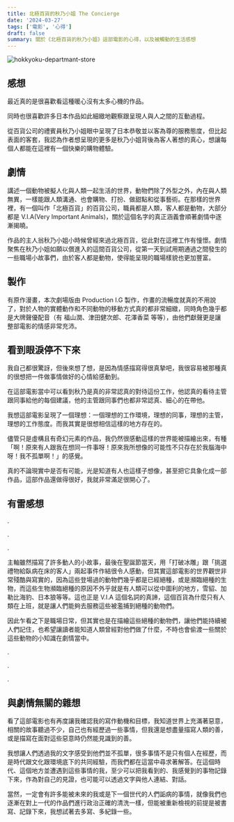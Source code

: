 ```yaml
---
title: 北極百貨的秋乃小姐 The Concierge
date: '2024-03-27'
tags: ['電影', '心得']
draft: false
summary: 關於《北極百貨的秋乃小姐》這部電影的心得，以及被觸動的生活感想
---
```


![hokkyoku-departmant-store](/review/hokkyoku-departmant-store/cover-zh-TW.png)

## 感想

最近真的是很喜歡看這種暖心沒有太多心機的作品。

同時也很喜歡許多日本作品如此細緻地觀察跟呈現人與人之間的互動過程。

從百貨公司的禮賓員秋乃小姐眼中呈現了日本恭敬並以客為尊的服務態度，但比起表面的客套，我認為作者想呈現的更多是秋乃小姐背後為客人著想的真心，想讓每個人都能在這裡有一個快樂的購物體驗。

## 劇情

講述一個動物被擬人化與人類一起生活的世界，動物們除了外型之外，內在與人類無異，一樣能跟人類溝通、也會購物、打扮、做甜點和從事藝術。在那樣的世界裡，有一個叫作「北極百貨」的百貨公司，職員都是人類，客人都是動物，大部分都是 V.I.A(Very Important Animals)，關於這個名字的真正涵義會順著劇情中逐漸揭曉。

作品的主人翁秋乃小姐小時候曾經來過北極百貨，從此對在這裡工作有憧憬。劇情聚焦在秋乃小姐如願以償進入的這間百貨公司，從第一天到試用期通過之間發生的一些職場小故事們，由於客人都是動物，使得能呈現的職場樣貌也更加豐富。

## 製作

有原作漫畫，本次劇場版由 Production I.G 製作，作畫的流暢度就真的不用說了，對於人物的實體動作和不同動物的移動方式真的都非常細緻，同時角色幾乎都是大牌聲優配音（有 福山潤、津田健次郎、花澤香菜 等等），由他們獻聲更是讓整部電影的情感非常充沛。

## 看到眼淚停不下來

我自己都很驚訝，但後來想了想，是因為情感描寫得很真摯吧，我很容易被那種真的很想把一件做事情做好的心情給感動到。

在這部電影當中可以看到秋乃是真的非常認真的對待這份工作，他認真的看待主管跟同事給他的每個建議，他的主管跟同事們也都非常認真、細心的在帶他。

我想這部電影呈現了一個理想：一個理想的工作環境，理想的同事，理想的主管，理想的工作態度。而我其實是很想相信這樣的地方存在的。

儘管只是虛構且有奇幻元素的作品，我仍然很感動這樣的世界能被描繪出來，有種「啊！原來有人跟我在想同一件事呀！原來我所想像的可能性不只存在於我腦海中呀！我不孤單啊！」的感覺。

真的不論現實中是否有可能，光是知道有人也這樣子想像，甚至把它具象化成一部作品，這部作品還做得很好，我就非常滿足很開心了。

## 有雷感想

.

.

.

主軸雖然描寫了許多動人的小故事，最後在聖誕節當天，用「打破冰雕」跟「挑選禮物給臥病在床的客人」兩起事件作結很令人感動，但其實這部電影的世界觀世非常殘酷與寫實的，因為這些登場過的動物們幾乎都是已經絕種，或是瀕臨絕種的生物，而這些生物瀕臨絕種的原因不外乎就是有人類可以從中圖利的地方，雪貂、加勒比海豹、日本狼等等。這也正是 V.I.A 這個名詞的真諦，這個百貨為什麼只有人類在上班，就是讓人們能夠去服務這些被濫捕到絕種的動物們。

因此乍看之下是職場日常，但其實也是在描繪這些絕種的動物們，讓他們能持續被人們記住，也希望讓讀者能知道人類曾經對他們做了什麼，不時也會偷渡一些關於這些動物的小知識在劇情當中。

.

.

.

## 與劇情無關的雜想

看了這部電影也有再度讓我確認我的寫作動機和目標，我知道世界上充滿著惡意，相關的故事聽過不少，自己也有經歷過一些事情，但我還是想盡量描寫人類的善，或是描寫在面對這些惡意時仍然能見識到的善。

我想讓人們透過我的文字感受到他們並不孤單，很多事情不是只有個人在經歷，而是時代跟文化跟環境底下的共同經驗，而我們都在這當中尋求著解答。在這個時代、這個地方並遭遇到這些事情的我，至少可以把我看到的、我感覺到的事物記錄下來，作為對自己的見證，也可能可以透過文字與他人連結、對話。

當然，一定會有許多能被未來的我或是下一個世代的人們詬病的事情，就像我們也逐漸在對上一代的作品們進行政治正確的清洗一樣，但能被重新檢視的前提是被書寫、記錄下來，我想試著去多寫、多紀錄一些。
